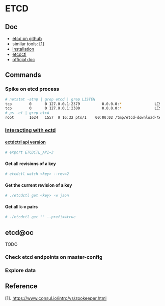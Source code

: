 # ETCD

## Doc

* [etcd on github](https://github.com/coreos/etcd)
* similar tools: [1]
* [installation](https://github.com/coreos/etcd/releases/)
* [etcdctl](https://github.com/coreos/etcd/tree/master/etcdctl)
* [official doc](https://github.com/coreos/etcd/blob/master/Documentation/docs.md)

## Commands

### Spike on etcd process

```sh
# netstat -atnp | grep etcd | grep LISTEN
tcp        0      0 127.0.0.1:2379          0.0.0.0:*               LISTEN      1624/etcd           
tcp        0      0 127.0.0.1:2380          0.0.0.0:*               LISTEN      1624/etcd           
# ps -ef | grep etcd                                                             
root       1624   1557  0 16:32 pts/1    00:00:02 /tmp/etcd-download-test/etcd
```

### [Interacting with ectd](https://github.com/coreos/etcd/blob/master/Documentation/dev-guide/interacting_v3.md)

#### [ectdctrl api version](https://github.com/coreos/etcd/blob/master/Documentation/dev-guide/interacting_v3.md)

```sh
# export ETCDCTL_API=3
```

#### Get all revisions of a key

```sh
# etcdctl watch <key> --rev=2
```

#### Get the current revision of a key

```sh
# ./etcdctl get <key> -w json 
```

#### Get all k-v pairs

```sh
# ./etcdctl get "" --prefix=true
```

## etcd@oc
TODO

### Check etcd endpoints on master-config

### Explore data

## Reference

[1]. https://www.consul.io/intro/vs/zookeeper.html

